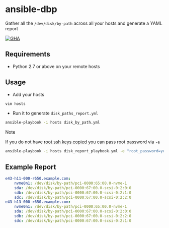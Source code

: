 # ansible-dbp
Gather all the `/dev/disk/by-path` across all your hosts and generate a YAML report

[![GHA](https://github.com/sadsfae/ansible-dbp/actions/workflows/ansible-lint.yml/badge.svg)](https://github.com/sadsfae/ansible-dbp/actions)

## Requirements
* Python 2.7 or above on your remote hosts

## Usage

* Add your hosts
```bash
vim hosts
```
* Run it to generate `disk_paths_report.yml`
```bash
ansible-playbook -i hosts disk_by_path.yml
```
>[!NOTE]
> If you do not have [root ssh keys copied](https://github.com/sadsfae/ansible-sshkeys) you can pass root password via `-e`
>

```bash
ansible-playbook -i hosts disk_report_playbook.yml -e "root_password=your_password"
```
## Example Report

```yaml
e43-h11-000-r650.example.com:
    nvme0n1: /dev/disk/by-path/pci-0000:65:00.0-nvme-1
    sda: /dev/disk/by-path/pci-0000:67:00.0-scsi-0:2:0:0
    sdb: /dev/disk/by-path/pci-0000:67:00.0-scsi-0:2:1:0
    sdc: /dev/disk/by-path/pci-0000:67:00.0-scsi-0:2:2:0
e43-h13-000-r650.example.com:
    nvme0n1: /dev/disk/by-path/pci-0000:65:00.0-nvme-1
    sda: /dev/disk/by-path/pci-0000:67:00.0-scsi-0:2:0:0
    sdb: /dev/disk/by-path/pci-0000:67:00.0-scsi-0:2:2:0
    sdc: /dev/disk/by-path/pci-0000:67:00.0-scsi-0:2:1:0
```
